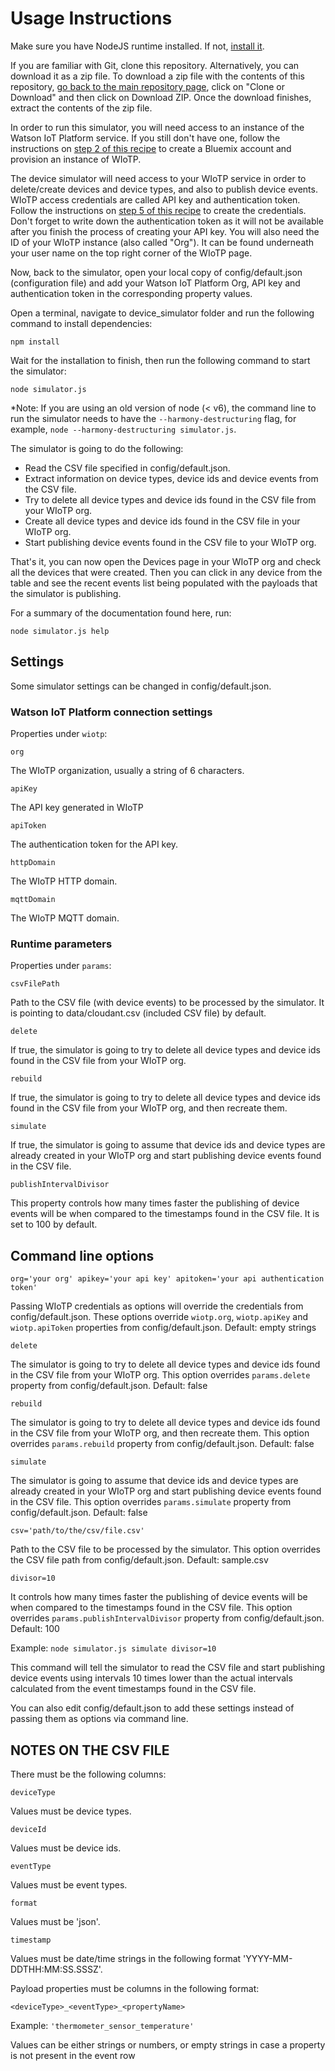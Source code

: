 # Usage Instructions

Make sure you have NodeJS runtime installed. If not, [install it](https://nodejs.org).
 
If you are familiar with Git, clone this repository. Alternatively, you can download it as a zip file. To download a zip file with the contents of this repository, [go back to the main repository page](https://github.com/ibm-watson-iot/analytics-integration-samples/), click on "Clone or Download" and then click on Download ZIP. Once the download finishes, extract the contents of the zip file.

In order to run this simulator, you will need access to an instance of the Watson IoT Platform service. If you still don't have one, follow the instructions on [step 2 of this recipe](https://developer.ibm.com/recipes/tutorials/how-to-register-devices-in-ibm-iot-foundation/#r_step2) to create a Bluemix account and provision an instance of WIoTP.

The device simulator will need access to your WIoTP service in order to delete/create devices and device types, and also to publish device events. WIoTP access credentials are called API key and authentication token. Follow the instructions on [step 5 of this recipe](https://developer.ibm.com/recipes/tutorials/how-to-register-devices-in-ibm-iot-foundation/#r_step5) to create the credentials. Don't forget to write down the authentication token as it will not be available after you finish the process of creating your API key.
You will also need the ID of your WIoTP instance (also called "Org"). It can be found underneath your user name on the top right corner of the WIoTP page.

Now, back to the simulator, open your local copy of config/default.json (configuration file) and add your Watson IoT Platform Org, API key and authentication token in the corresponding property values.

Open a terminal, navigate to device_simulator folder and run the following command to install dependencies:

`npm install`

Wait for the installation to finish, then run the following command to start the simulator:

`node simulator.js`

 *Note: If you are using an old version of node (< v6), the command line to run the simulator needs to have the `--harmony-destructuring` flag, for example, `node --harmony-destructuring simulator.js`.

The simulator is going to do the following:
- Read the CSV file specified in config/default.json.
- Extract information on device types, device ids and device events from the CSV file.
- Try to delete all device types and device ids found in the CSV file from your WIoTP org.
- Create all device types and device ids found in the CSV file in your WIoTP org.
- Start publishing device events found in the CSV file to your WIoTP org.

That's it, you can now open the Devices page in your WIoTP org and check all the devices that were created. Then you can click in any device from the table and see the recent events list being populated with the payloads that the simulator is publishing.

For a summary of the documentation found here, run:

`node simulator.js help`


## Settings

Some simulator settings can be changed in config/default.json.

### Watson IoT Platform connection settings

Properties under `wiotp`:

`org`

The WIoTP organization, usually a string of 6 characters.

`apiKey`

The API key generated in WIoTP

`apiToken`

The authentication token for the API key.

`httpDomain`

The WIoTP HTTP domain.

`mqttDomain`

The WIoTP MQTT domain.

### Runtime parameters

Properties under `params`:

`csvFilePath`

Path to the CSV file (with device events) to be processed by the simulator. It is pointing to data/cloudant.csv (included CSV file) by default.

`delete`

If true, the simulator is going to try to delete all device types and device ids found in the CSV file from your WIoTP org.

`rebuild`

If true, the simulator is going to try to delete all device types and device ids found in the CSV file from your WIoTP org, and then recreate them.

`simulate`

If true, the simulator is going to assume that device ids and device types are already created in your WIoTP org and start publishing device events found in the CSV file.

`publishIntervalDivisor`

This property controls how many times faster the publishing of device events will be when compared to the timestamps found in the CSV file. It is set to 100 by default.


## Command line options

`org='your org' apikey='your api key' apitoken='your api authentication token'`

Passing WIoTP credentials as options will override the credentials from config/default.json. These options override `wiotp.org`, `wiotp.apiKey` and `wiotp.apiToken` properties from config/default.json.
Default: empty strings

`delete`

The simulator is going to try to delete all device types and device ids found in the CSV file from your WIoTP org. This option overrides `params.delete` property from config/default.json.
Default: false

`rebuild`

The simulator is going to try to delete all device types and device ids found in the CSV file from your WIoTP org, and then recreate them. This option overrides `params.rebuild` property from config/default.json.
Default: false

`simulate`

The simulator is going to assume that device ids and device types are already created in your WIoTP org and start publishing device events found in the CSV file. This option overrides `params.simulate` property from config/default.json.
Default: false

`csv='path/to/the/csv/file.csv'`

Path to the CSV file to be processed by the simulator. This option overrides the CSV file path from config/default.json.
Default: sample.csv

`divisor=10`

It controls how many times faster the publishing of device events will be when compared to the timestamps found in the CSV file. This option overrides `params.publishIntervalDivisor` property from config/default.json.
Default: 100

Example: `node simulator.js simulate divisor=10`

This command will tell the simulator to read the CSV file and start publishing device events using intervals 10 times lower than the actual intervals calculated from the event timestamps found in the CSV file.

You can also edit config/default.json to add these settings instead of passing them as options via command line.


## NOTES ON THE CSV FILE

There must be the following columns:

`deviceType`

Values must be device types.

`deviceId`

Values must be device ids.

`eventType`

Values must be event types.

`format`

Values must be 'json'.

`timestamp`

Values must be date/time strings in the following format 'YYYY-MM-DDTHH:MM:SS.SSSZ'.

Payload properties must be columns in the following format:

`<deviceType>_<eventType>_<propertyName>`

Example: `'thermometer_sensor_temperature'`

Values can be either strings or numbers, or empty strings in case a property is not present in the event row

